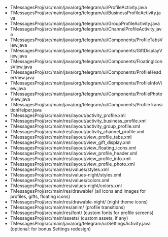 - TMessagesProj/src/main/java/org/telegram/ui/ProfileActivity.java
- TMessagesProj/src/main/java/org/telegram/ui/BusinessProfileActivity.java
- TMessagesProj/src/main/java/org/telegram/ui/GroupProfileActivity.java
- TMessagesProj/src/main/java/org/telegram/ui/ChannelProfileActivity.java
- TMessagesProj/src/main/java/org/telegram/ui/Components/ProfileTabsView.java
- TMessagesProj/src/main/java/org/telegram/ui/Components/GiftDisplayView.java
- TMessagesProj/src/main/java/org/telegram/ui/Components/FloatingIconsView.java
- TMessagesProj/src/main/java/org/telegram/ui/Components/ProfileHeaderView.java
- TMessagesProj/src/main/java/org/telegram/ui/Components/ProfileInfoView.java
- TMessagesProj/src/main/java/org/telegram/ui/Components/ProfilePhotoView.java
- TMessagesProj/src/main/java/org/telegram/ui/Components/ProfileTransitionHelper.java
- TMessagesProj/src/main/res/layout/activity_profile.xml
- TMessagesProj/src/main/res/layout/activity_business_profile.xml
- TMessagesProj/src/main/res/layout/activity_group_profile.xml
- TMessagesProj/src/main/res/layout/activity_channel_profile.xml
- TMessagesProj/src/main/res/layout/view_profile_tabs.xml
- TMessagesProj/src/main/res/layout/view_gift_display.xml
- TMessagesProj/src/main/res/layout/view_floating_icons.xml
- TMessagesProj/src/main/res/layout/view_profile_header.xml
- TMessagesProj/src/main/res/layout/view_profile_info.xml
- TMessagesProj/src/main/res/layout/view_profile_photo.xml
- TMessagesProj/src/main/res/values/styles.xml
- TMessagesProj/src/main/res/values-night/styles.xml
- TMessagesProj/src/main/res/values/colors.xml
- TMessagesProj/src/main/res/values-night/colors.xml
- TMessagesProj/src/main/res/drawable/ (all icons and images for profiles, gifts, floating icons)
- TMessagesProj/src/main/res/drawable-night/ (night theme icons)
- TMessagesProj/src/main/res/anim/ (profile transitions)
- TMessagesProj/src/main/res/font/ (custom fonts for profile screens)
- TMessagesProj/src/main/assets/ (custom assets, if any)
- TMessagesProj/src/main/java/org/telegram/ui/SettingsActivity.java (optional: for bonus Settings redesign)
